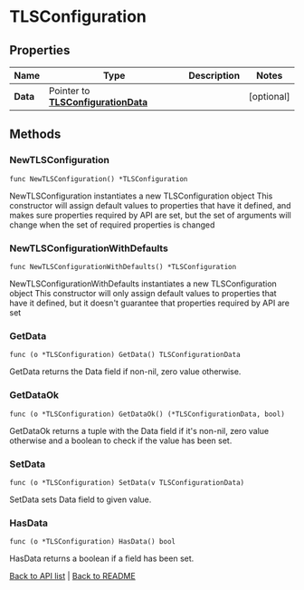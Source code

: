 # TLSConfiguration

## Properties

Name | Type | Description | Notes
------------ | ------------- | ------------- | -------------
**Data** | Pointer to [**TLSConfigurationData**](TlsConfigurationData.md) |  | [optional] 

## Methods

### NewTLSConfiguration

`func NewTLSConfiguration() *TLSConfiguration`

NewTLSConfiguration instantiates a new TLSConfiguration object
This constructor will assign default values to properties that have it defined,
and makes sure properties required by API are set, but the set of arguments
will change when the set of required properties is changed

### NewTLSConfigurationWithDefaults

`func NewTLSConfigurationWithDefaults() *TLSConfiguration`

NewTLSConfigurationWithDefaults instantiates a new TLSConfiguration object
This constructor will only assign default values to properties that have it defined,
but it doesn't guarantee that properties required by API are set

### GetData

`func (o *TLSConfiguration) GetData() TLSConfigurationData`

GetData returns the Data field if non-nil, zero value otherwise.

### GetDataOk

`func (o *TLSConfiguration) GetDataOk() (*TLSConfigurationData, bool)`

GetDataOk returns a tuple with the Data field if it's non-nil, zero value otherwise
and a boolean to check if the value has been set.

### SetData

`func (o *TLSConfiguration) SetData(v TLSConfigurationData)`

SetData sets Data field to given value.

### HasData

`func (o *TLSConfiguration) HasData() bool`

HasData returns a boolean if a field has been set.


[Back to API list](../README.md#documentation-for-api-endpoints) | [Back to README](../README.md)
